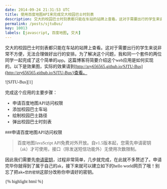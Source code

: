 ```yaml
---
date: 2014-09-24 21:31:53 UTC
title: 使用百度地图API来完成交大校园巴士时刻表
description: 交大的校园巴士时刻表都只能在车站的站牌上查看。这对于需要出行的学生来说非常不方便，无法合理做好出行的安排。为了解决这个问题，我和统一套间的两位同学一起完成了这个简单的app。这篇博客将简要介绍这个web应用是如何实现的。
permalink: /posts/sjtuBus/
key: 10013
labels: [javascript, 百度地图, 交大]
---
```


交大的校园巴士时刻表都只能在车站的站牌上查看。这对于需要出行的学生来说非常不方便，无法合理做好出行的安排。为了解决这个问题，我和同一个套件的两位同学一起完成了这个简单的app。这篇博客将简要介绍这个web应用是如何实现的。以下是效果图，实际的效果请到[http://zry656565.github.io/SJTU-Bus](http://zry656565.github.io/SJTU-Bus/)查看。

![SJTU-Bus][1]

完成这个应用的主要步骤：

- 申请百度地图API访问权限
- 添加校园巴士车站
- 绘制校园巴士路径
- 弹出校园巴士时刻表

###申请百度地图API访问权限
>百度地图JavaScript API免费对外开放。自v1.5版本起，您需先申请密钥（ak）才可使用，接口（除发送短信功能外）无使用次数限制。

因此我们需要先[申请密钥](http://lbsyun.baidu.com/apiconsole/key?application=key)，过程非常简单，几步就完成，在此就不多赘述了。申请完毕你就得到了属于自己的ak，接下来就可以建立如下的hello world网页了哦！别忘了把`ak=您的密钥`这部分改称你申请好的密钥。

{% highlight html %}
<!DOCTYPE html>
<html>
<head>
    <meta http-equiv="Content-Type" content="text/html; charset=utf-8" />
    <meta name="viewport" content="initial-scale=1.0, user-scalable=no" />
    <style type="text/css">
    body, html,#allmap {width: 100%;height: 100%;overflow: hidden;margin:0;font-family:"微软雅黑";}
    </style>
    <script type="text/javascript" src="http://api.map.baidu.com/api?v=2.0&ak=您的密钥"></script>
    <title>地图展示</title>
</head>
<body>
    <div id="allmap"></div>
</body>
</html>
<script type="text/javascript">
    // 百度地图API功能
    var map = new BMap.Map("allmap");    // 创建Map实例
    map.centerAndZoom(new BMap.Point(116.404, 39.915), 11);  // 初始化地图,设置中心点坐标和地图级别
    map.addControl(new BMap.MapTypeControl());   //添加地图类型控件
    map.setCurrentCity("北京");          // 设置地图显示的城市 此项是必须设置的
</script>
{% endhighlight %}

###添加校园巴士车站
首先本应用所有的数据都存储在一个`data.json`文件中，其中校园巴士车站存储的数据结构如下。数组中每一个子数组代表一个车站，子数组的三个元素分别代表站点名和经纬度。
{% highlight json %}
{
    "stopList":[
        ["东川路地铁站", 121.426814, 31.023853],
        ["菁菁堂", 121.436534, 31.02475],
        ["校医院", 121.439911, 31.025764],
        ["东上院", 121.445463, 31.028007],
        ["东中院", 121.444457, 31.030127],
        ["新图书馆", 121.443954, 31.03155],
        ["行政B楼", 121.447601, 31.032742],
        ["电信学院", 121.448751, 31.03155],
        ["凯旋门", 121.452308, 31.029431]
    ]
}
{% endhighlight %}
在设计好了上面的数据结构后，添加车站就非常容易了：
{% highlight javascript %}
for (var i = 0; i < stopList.length; i++) {
    var point = new BMap.Point(stopList[i][1], stopList[i][2]);
    var marker = new BMap.Marker(point);
    var label = new BMap.Label(stopList[i][0],{offset:new BMap.Size(20,-10)});
    marker.setLabel(label);
    map.addOverlay(marker);
}
{% endhighlight %}

###绘制校园巴士路径
校园巴士行车路径存储的数据结构如下，就是由一堆点的经纬度构成的。
{% highlight json %}
{
    "lineList": [
        [121.436534, 31.02475],
        [121.439911, 31.025764],
        [121.445535, 31.027412],
        [121.445301, 31.027984],
        [121.444331, 31.030104],
        [121.443774, 31.031605],
        [121.448373, 31.033121],
        [121.448319, 31.032285]
    ]
}
{% endhighlight %}
在设计好了上面的数据结构后，依样画葫芦，我们就能得到想要的路径了：
{% highlight javascript %}
//绘制路线
var pointArr = [];
for (var i = 0; i < lineList.length; i++) {
    pointArr.push(new BMap.Point(lineList[i][0], lineList[i][1]));
}
var polyline = new BMap.Polyline(pointArr, {strokeColor:"blue", strokeWeight:5, strokeOpacity:0.5});
map.addOverlay(polyline);
{% endhighlight %}

###弹出校园巴士时刻表
校园巴士行车时刻表存储的数据结构如下，就是由一堆点的经纬度构成的。
{% highlight json %}
{
    "stopTime":{
        "东川路地铁站": {
            "direct1": "07:24 07:39 07:54 08:09 17:03 17:28 17:58 18:43 19:28 20:28",
            "festival_direct1": "8:24 16:58 17:43 18:28",
        },
        "菁菁堂": {
            "direct1": "07:30 07:45 08:00 08:15 08:25 08:40 09:00 09:20 09:40 10:00",
            "direct2": "08:30 08:50 09:10 09:30 10:00 10:30 11:00 11:30 12:30 13:30",
            "festival_direct1": "08:30 09:30 10:30 11:30",
            "festival_direct2": "09:00 10:00 11:00 12:00"
        },
        "校医院": {
            "direct1": "07:30 07:45 08:00 08:15 08:25 08:40 09:00 09:20 09:40 10:00",
            "direct2": "08:50 09:10 09:30 09:50 10:20 10:50 11:20 11:50 12:50 13:50",
            "festival_direct1": "08:30 09:30 10:30 11:30",
            "festival_direct2": "09:20 10:20 11:20 12:20"
        }
    }
}
{% endhighlight %}
在设计好了上面的数据结构后，对之前添加巴士站点的代码稍加修改以下就搞定了，具体要添加的内容还比较多，可以移步[源码](https://github.com/zry656565/SJTU-Bus/blob/master/res/main.js)查看。

###还有哪些工作？

- 东川路站的经纬度需要修正
- 支持小屏手机的访问
- 有兴趣的同学可以fork我的[项目](https://github.com/zry656565/SJTU-Bus/)

###反馈与建议
- 本应用是由几位交大的同学利用课余时间制作，有什么问题可以及时反馈给我们。
- 所有的反馈建议请在[issue版](https://github.com/zry656565/SJTU-Bus/issues)提交
- 或者直接在本博客留言

###参考资料
- [关于调整校园巴士运行线路及运行时刻的通知](http://www.sjtu.edu.cn/info/1736/61107.htm)

[1]: {{ site.static_url }}/sjtubus.png